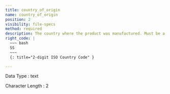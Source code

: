 ```yaml
---
title: country_of_origin
name: country_of_origin
position: 2
visibility: file-specs
method: required
description: The country where the product was manufactured. Must be a 2-digit ISO country code.
right_code: |
  ~~~ bash
  SS
  ~~~
  {: title="2-digit ISO Country Code" }

---
```


Data Type
: text

Character Length
: 2